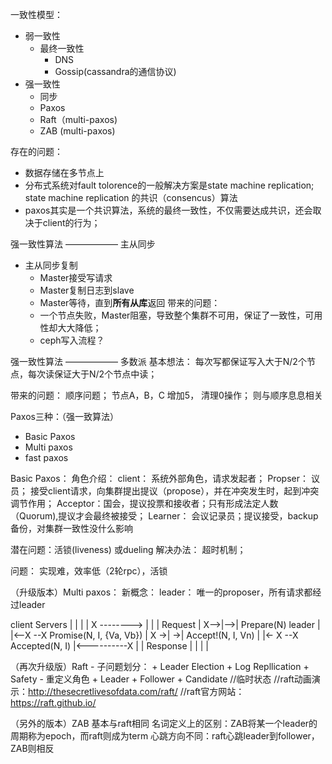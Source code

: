 一致性模型：
  - 弱一致性
    + 最终一致性
      * DNS
      * Gossip(cassandra的通信协议)
  - 强一致性
    + 同步
    + Paxos
    + Raft（multi-paxos)
    + ZAB (multi-paxos)
  
存在的问题：
  - 数据存储在多节点上
  - 分布式系统对fault tolorence的一般解决方案是state machine replication; state machine replication 的共识（consencus）算法
  - paxos其实是一个共识算法，系统的最终一致性，不仅需要达成共识，还会取决于client的行为；

强一致性算法 —————— 主从同步
  - 主从同步复制
    + Master接受写请求
    + Master复制日志到slave
    + Master等待，直到**所有从库**返回
带来的问题：
    - 一个节点失败，Master阻塞，导致整个集群不可用，保证了一致性，可用性却大大降低；
    - ceph写入流程？

强一致性算法 —————— 多数派
  基本想法：
    每次写都保证写入大于N/2个节点，每次读保证大于N/2个节点中读；

带来的问题：
  顺序问题； 节点A，B，C 增加5， 清理0操作； 则与顺序息息相关

Paxos三种：（强一致算法）
  - Basic Paxos
  - Multi paxos
  - fast paxos

Basic Paxos：
角色介绍：
  client： 系统外部角色，请求发起者；
  Propser： 议员； 接受client请求，向集群提出提议（propose），并在冲突发生时，起到冲突调节作用；
  Acceptor：国会，提议投票和接收者；只有形成法定人数（Quorum),提议才会最终被接受；
  Learner： 会议记录员；提议接受，backup备份，对集群一致性没什么影响

潜在问题：活锁(liveness) 或dueling
解决办法： 超时机制；

问题：
  实现难，效率低（2轮rpc），活锁

（升级版本）Multi paxos：
  新概念： leader： 唯一的proposer，所有请求都经过leader

  client        Servers
    |           |   |   |
    X --------> |   |   |  Request
    |           X-->|-->| Prepare(N) leader
    |           |<--X --X Promise(N, I, {Va, Vb})
    |           X ->| ->| Accept!(N, I, Vn)
    |           |<- X --X Accepted(N, I)
    |<----------X   |   | Response
    |           |   |   |  

（再次升级版）Raft
    - 子问题划分：
      + Leader Election
      + Log   Repllication
      + Safety
    - 重定义角色
      + Leader
      + Follower
      + Candidate  //临时状态
//raft动画演示：http://thesecretlivesofdata.com/raft/
//raft官方网站：https://raft.github.io/


（另外的版本）ZAB
    基本与raft相同
     名词定义上的区别：ZAB将某一个leader的周期称为epoch，而raft则成为term
     心跳方向不同：raft心跳leader到follower，ZAB则相反 
